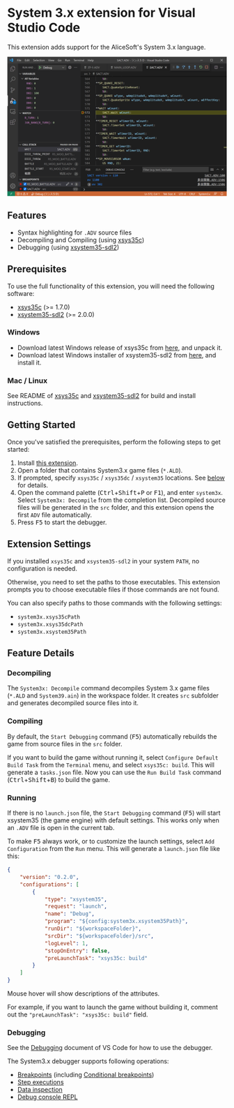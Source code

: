 # System 3.x extension for Visual Studio Code

This extension adds support for the AliceSoft's System 3.x language.

![Screenshot](images/debugger.png)

## Features

- Syntax highlighting for `.ADV` source files
- Decompiling and Compiling (using [xsys35c])
- Debugging (using [xsystem35-sdl2])

## Prerequisites

To use the full functionality of this extension, you will need the following
software:

- [xsys35c] (>= 1.7.0)
- [xsystem35-sdl2] (>= 2.0.0)

### Windows

- Download latest Windows release of xsys35c from
  [here](https://github.com/kichikuou/xsys35c/releases), and unpack it.
- Download latest Windows installer of xsystem35-sdl2 from
  [here](https://github.com/kichikuou/xsystem35-sdl2/releases), and install it.

### Mac / Linux

See README of [xsys35c] and [xsystem35-sdl2] for build and install instructions.

## Getting Started

Once you've satisfied the prerequisites, perform the following steps to get
started:

1. Install [this extension](https://marketplace.visualstudio.com/items?itemName=kichikuou.system3x).
2. Open a folder that contains System3.x game files (`*.ALD`).
3. If prompted, specify `xsys35c` / `xsys35dc` / `xsystem35` locations. See
   [below](#extension-settings) for details.
4. Open the command palette (<kbd>Ctrl</kbd>+<kbd>Shift</kbd>+<kbd>P</kbd> or
   <kbd>F1</kbd>), and enter `system3x`. Select `System3x: Decompile` from the
   completion list. Decompiled source files will be generated in the `src`
   folder, and this extension opens the first `ADV` file automatically.
5. Press <kbd>F5</kbd> to start the debugger.

## Extension Settings

If you installed `xsys35c` and `xsystem35-sdl2` in your system `PATH`, no
configuration is needed.

Otherwise, you need to set the paths to those executables. This extension
prompts you to choose executable files if those commands are not found.

You can also specify paths to those commands with the following settings:
- `system3x.xsys35cPath`
- `system3x.xsys35dcPath`
- `system3x.xsystem35Path`

## Feature Details

### Decompiling

The `System3x: Decompile` command decompiles System 3.x game files (`*.ALD` and
`System39.ain`) in the workspace folder. It creates `src` subfolder and
generates decompiled source files into it.

### Compiling

By default, the `Start Debugging` command (<kbd>F5</kbd>) automatically
rebuilds the game from source files in the `src` folder.

If you want to build the game without running it, select `Configure Default
Build Task` from the `Terminal` menu, and select `xsys35c: build`. This will
generate a `tasks.json` file. Now you can use the `Run Build Task` command
(<kbd>Ctrl</kbd>+<kbd>Shift</kbd>+<kbd>B</kbd>) to build the game.

### Running

If there is no `launch.json` file, the `Start Debugging` command
(<kbd>F5</kbd>) will start xsystem35 (the game engine) with default settings.
This works only when an `.ADV` file is open in the current tab.

To make <kbd>F5</kbd> always work, or to customize the launch settings, select
`Add Configuration` from the `Run` menu. This will generate a `launch.json`
file like this:

```json
{
    "version": "0.2.0",
    "configurations": [
        {
            "type": "xsystem35",
            "request": "launch",
            "name": "Debug",
            "program": "${config:system3x.xsystem35Path}",
            "runDir": "${workspaceFolder}",
            "srcDir": "${workspaceFolder}/src",
            "logLevel": 1,
            "stopOnEntry": false,
            "preLaunchTask": "xsys35c: build"
        }
    ]
}
```
Mouse hover will show descriptions of the attributes.

For example, if you want to launch the game without building it, comment out
the `"preLaunchTask": "xsys35c: build"` field.

### Debugging

See the [Debugging](https://code.visualstudio.com/docs/editor/debugging)
document of VS Code for how to use the debugger.

The System3.x debugger supports following operations:
- [Breakpoints](https://code.visualstudio.com/docs/editor/debugging#_breakpoints)
  (including [Conditional breakpoints](https://code.visualstudio.com/docs/editor/debugging#_advanced-breakpoint-topics))
- [Step executions](https://code.visualstudio.com/docs/editor/debugging#_debug-actions)
- [Data inspection](https://code.visualstudio.com/docs/editor/debugging#_data-inspection)
- [Debug console REPL](https://code.visualstudio.com/docs/editor/debugging#_debug-console-repl)


[xsys35c]: https://github.com/kichikuou/xsys35c
[xsystem35-sdl2]: https://github.com/kichikuou/xsystem35-sdl2

